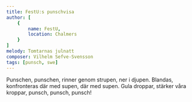 ```yaml
---
title: FestU:s punschvisa
author: [
	{
		name: FestU,
		location: Chalmers
	}
]
melody: Tomtarnas julnatt
composer: Vilhelm Sefve-Svensson
tags: [punsch, swe]
---
```


Punschen, punschen,
rinner genom strupen, ner i djupen.
Blandas, konfronteras
där med supen, där med supen.
Gula droppar, stärker våra kroppar,
punsch, punsch, punsch!
